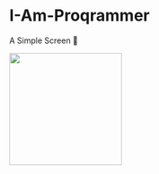 # I-Am-Proqrammer
A Simple Screen 📱

<img src ="proqrammer.imageset/proqrammer.jpg" width="200" height="200">
